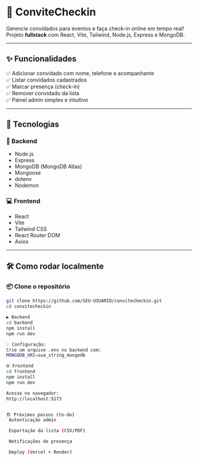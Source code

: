 # 🎉 ConviteCheckin

Gerencie convidados para eventos e faça check-in online em tempo real!  
Projeto **fullstack** com React, Vite, Tailwind, Node.js, Express e MongoDB.

---

## ✨ Funcionalidades

✅ Adicionar convidado com nome, telefone e acompanhante  
✅ Listar convidados cadastrados  
✅ Marcar presença (check-in)  
✅ Remover convidado da lista  
✅ Painel admin simples e intuitivo

---

## 🚀 Tecnologias

### 🔧 Backend
- Node.js
- Express
- MongoDB (MongoDB Atlas)
- Mongoose
- dotenv
- Nodemon

### 💻 Frontend
- React
- Vite
- Tailwind CSS
- React Router DOM
- Axios

---

## 🛠️ Como rodar localmente

### 📦 Clone o repositório

```bash
git clone https://github.com/SEU-USUARIO/convitecheckin.git
cd convitecheckin

▶ Backend
cd backend
npm install
npm run dev

💡 Configuração:
Crie um arquivo .env no backend com:
MONGODB_URI=sua_string_mongodb

🌐 Frontend
cd frontend
npm install
npm run dev

Acesse no navegador:
http://localhost:5173


🏗️ Próximos passos (to-do)
 Autenticação admin

 Exportação da lista (CSV/PDF)

 Notificações de presença

 Deploy (Vercel + Render)
 